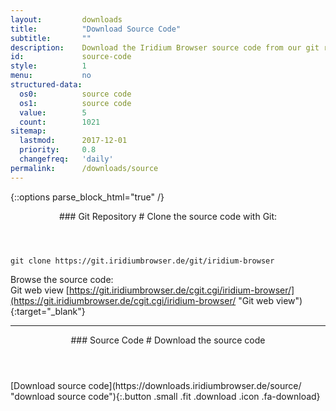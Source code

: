 ```yaml
---
layout:			downloads
title:			"Download Source Code"
subtitle:		""
description:	Download the Iridium Browser source code from our git repository using the command line or simply download the tar.gz file.
id:				source-code
style:			1
menu:			no
structured-data:
  os0:			source code
  os1:			source code
  value:		5
  count:		1021
sitemap:
  lastmod:		2017-12-01
  priority:		0.8
  changefreq:	'daily'
permalink:		/downloads/source
---
```


{::options parse_block_html="true" /}
<div class="container w-50">
<div class="icon dl fa-github"></div>
<header>
### Git Repository #
Clone the source code with Git:
</header>

	git clone https://git.iridiumbrowser.de/git/iridium-browser

Browse the source code:<br/>
Git web view  [https://git.iridiumbrowser.de/cgit.cgi/iridium-browser/](https://git.iridiumbrowser.de/cgit.cgi/iridium-browser/ "Git web view"){:target="_blank"}

---

</div>
<div class="icon dl fa-code"></div>
<header>
### Source Code #
Download the source code
</header>
<div class="container w-25">
<div class="row">
<div class="col-12 align-center">
[Download source code](https://downloads.iridiumbrowser.de/source/ "download source code"){:.button .small .fit .download .icon .fa-download}
</div>
</div>
</div>